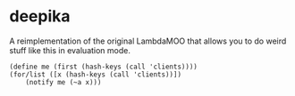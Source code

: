 deepika
=======
A reimplementation of the original LambdaMOO that allows you to do weird stuff
like this in evaluation mode.
```
(define me (first (hash-keys (call 'clients))))
(for/list ([x (hash-keys (call 'clients))]) 
    (notify me (~a x)))
```
